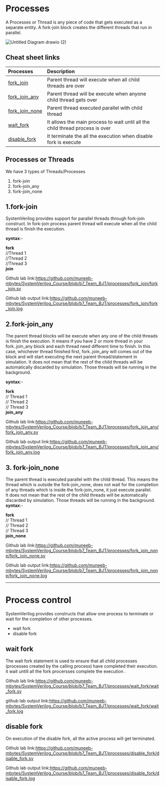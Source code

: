 # Processes
A Processes or Thread is any piece of code that gets executed as a separate entity. A fork-join block creates the different threads that run in parallel.

![Untitled Diagram drawio (2)](https://user-images.githubusercontent.com/110509375/186194367-81333f7f-a4f1-486c-800c-79606be624c3.png)
## Cheat sheet links
| **Processes**         | **Description** |
|:---------------------- | :-------------|
|[fork_join](https://github.com/muneeb-mbytes/SystemVerilog_Course/wiki/Processes/#1fork-join)|Parent thread will execute when all child threads are over|
|[fork_join_any](https://github.com/muneeb-mbytes/SystemVerilog_Course/wiki/Processes/#2fork-join_any)|Parent thread will be execute when anyone child thread gets over|
|[fork_join_none](https://github.com/muneeb-mbytes/SystemVerilog_Course/wiki/Processes/#3-fork-join_none)|Parent thread executed parallel with child thread |
|[wait_fork](https://github.com/muneeb-mbytes/SystemVerilog_Course/wiki/Processes/#wait-fork)|It allows the main process to wait until all the child thread process is over|
|[disable_fork](https://github.com/muneeb-mbytes/SystemVerilog_Course/wiki/Processes/#disable-fork)|It terminate the all the execution when disable fork is execute|


## Processes or Threads
We have 3 types of Threads/Processes
 1. fork-join
1.  fork-join_any
1.  fork-join_none
## 1.fork-join
SystemVerilog provides support for parallel threads through fork-join construct. In fork-join process parent thread will execute when all the child thread is finish the execution.  

 **syntax**:-
  
**fork**  
   //Thread 1  
  //Thread 2  
  //Thread 3  
**join**  
  
Github lab link:https://github.com/muneeb-mbytes/SystemVerilog_Course/blob/b7_Team_BJT/processes/fork_join/fork_join.sv

Github lab output link:https://github.com/muneeb-mbytes/SystemVerilog_Course/blob/b7_Team_BJT/processes/fork_join/fork_join.log

## 2.fork-join_any  

The parent thread blocks will be execute when  any one of the child threads is finish the execution. It means if you have 2 or more thread in your fork..join_any block and each thread need different time to finish. In this case, whichever thread finished first, fork..join_any will comes out of the block and will start executing the next parent thread/statement in simulation. It does not mean that the rest of the child threads will be automatically discarded by simulation. Those threads will be running in the background.  

 **syntax**:-
  
**fork**  
   // Thread 1 \
  // Thread 2 \
 // Thread 3  
**join_any**

Github lab link:https://github.com/muneeb-mbytes/SystemVerilog_Course/blob/b7_Team_BJT/processes/fork_join_any/fork_join_any.sv

Github lab output link:https://github.com/muneeb-mbytes/SystemVerilog_Course/blob/b7_Team_BJT/processes/fork_join_any/fork_join_any.log

## 3. fork-join_none  

The parent thread is executed parallel with the child thread. This means the thread which is outside the fork-join_none, does not wait for the completion of any  threads which is inside the fork-join_none, it just execute parallel.  
It does not mean that the rest of the child threads will be automatically discarded by simulation. Those threads will be running in the background.  
 **syntax**:-  
 
**fork**  
   // Thread 1 \
  // Thread 2 \
 // Thread 3  
 **join_none**   

Github lab link:https://github.com/muneeb-mbytes/SystemVerilog_Course/blob/b7_Team_BJT/processes/fork_join_none/fork_join_none.sv

Github lab output link:https://github.com/muneeb-mbytes/SystemVerilog_Course/blob/b7_Team_BJT/processes/fork_join_none/fork_join_none.log

-------------------------------------------------------------------------------------------------------------------------------------------------------
# **Process control**

SystemVerilog provides constructs that allow one process to terminate or wait for the completion of other processes. 
* wait fork
* disable fork
## wait fork  

The wait fork statement is used to ensure that all child processes (processes created by the calling process) have completed their execution.
it wait untill all the fork procersses complete the execution .  

Github lab link:https://github.com/muneeb-mbytes/SystemVerilog_Course/blob/b7_Team_BJT/processes/wait_fork/wait_fork.sv

github lab output link:https://github.com/muneeb-mbytes/SystemVerilog_Course/blob/b7_Team_BJT/processes/wait_fork/wait_fork.log  

## disable fork  

On execution of the disable fork, all the active process will get terminated.

Github lab link:https://github.com/muneeb-mbytes/SystemVerilog_Course/blob/b7_Team_BJT/processes/disable_fork/disable_fork.sv

Github lab output link:https://github.com/muneeb-mbytes/SystemVerilog_Course/blob/b7_Team_BJT/processes/disable_fork/disable_fork.log